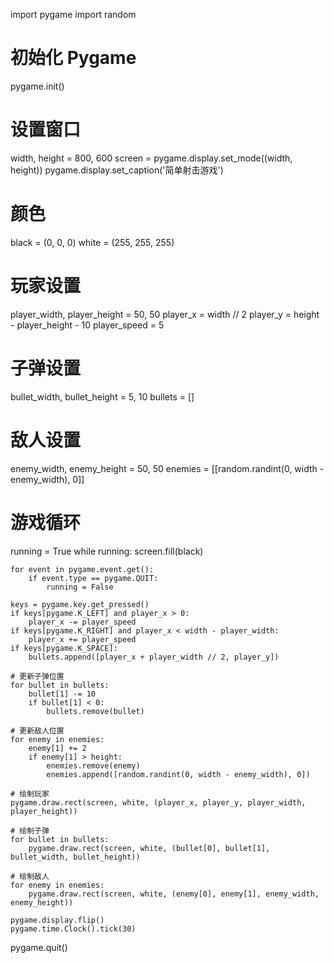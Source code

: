 import pygame
import random

# 初始化 Pygame
pygame.init()

# 设置窗口
width, height = 800, 600
screen = pygame.display.set_mode((width, height))
pygame.display.set_caption('简单射击游戏')

# 颜色
black = (0, 0, 0)
white = (255, 255, 255)

# 玩家设置
player_width, player_height = 50, 50
player_x = width // 2
player_y = height - player_height - 10
player_speed = 5

# 子弹设置
bullet_width, bullet_height = 5, 10
bullets = []

# 敌人设置
enemy_width, enemy_height = 50, 50
enemies = [[random.randint(0, width - enemy_width), 0]]

# 游戏循环
running = True
while running:
    screen.fill(black)
    
    for event in pygame.event.get():
        if event.type == pygame.QUIT:
            running = False

    keys = pygame.key.get_pressed()
    if keys[pygame.K_LEFT] and player_x > 0:
        player_x -= player_speed
    if keys[pygame.K_RIGHT] and player_x < width - player_width:
        player_x += player_speed
    if keys[pygame.K_SPACE]:
        bullets.append([player_x + player_width // 2, player_y])

    # 更新子弹位置
    for bullet in bullets:
        bullet[1] -= 10
        if bullet[1] < 0:
            bullets.remove(bullet)

    # 更新敌人位置
    for enemy in enemies:
        enemy[1] += 2
        if enemy[1] > height:
            enemies.remove(enemy)
            enemies.append([random.randint(0, width - enemy_width), 0])

    # 绘制玩家
    pygame.draw.rect(screen, white, (player_x, player_y, player_width, player_height))

    # 绘制子弹
    for bullet in bullets:
        pygame.draw.rect(screen, white, (bullet[0], bullet[1], bullet_width, bullet_height))

    # 绘制敌人
    for enemy in enemies:
        pygame.draw.rect(screen, white, (enemy[0], enemy[1], enemy_width, enemy_height))

    pygame.display.flip()
    pygame.time.Clock().tick(30)

pygame.quit()
